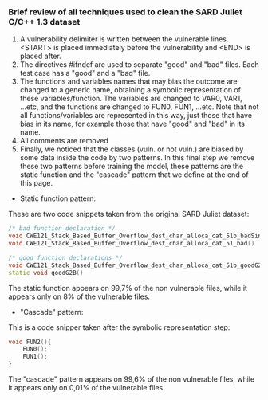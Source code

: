 ### Brief review of all techniques used to clean the SARD Juliet C/C++ 1.3 dataset

1. A vulnerability delimiter is written between the vulnerable lines. \<START\> is placed immediately before the vulnerability and \<END\> is placed after.
2. The directives #ifndef are used to separate "good" and "bad" files. Each test case has a "good" and a "bad" file.
3. The functions and variables names that may bias the outcome are changed to a generic name, obtaining a symbolic representation of these variables/function. The variables are changed to VAR0, VAR1, ...etc, and the functions are changed to FUN0, FUN1, ...etc. Note that not all functions/variables are represented in this way, just those that have bias in its name, for example those that have "good" and "bad" in its name.
4. All comments are removed
5. Finally, we noticed that the classes (vuln. or not vuln.) are biased by some data inside the code by two patterns. In this final step we remove these two patterns before training the model, these patterns are the static function and the "cascade" pattern that we define at the end of this page.

- Static function pattern:

These are two code snippets taken from the original SARD Juliet dataset:

```CPP
/* bad function declaration */
void CWE121_Stack_Based_Buffer_Overflow_dest_char_alloca_cat_51b_badSink (char * data);
void CWE121_Stack_Based_Buffer_Overflow_dest_char_alloca_cat_51_bad()
```

```CPP
/* good function declarations */
void CWE121_Stack_Based_Buffer_Overflow_dest_char_alloca_cat_51b_goodG2BSink (char * data);
static void goodG2B()
```

The static function appears on 99,7% of the non vulnerable files, while it appears only on 8% of the vulnerable files.

- "Cascade" pattern:

This is a code snipper taken after the symbolic representation step:

```CPP
void FUN2(){
    FUN0();
    FUN1();
}
```

The "cascade" pattern appears on 99,6% of the non vulnerable files, while it appears only on 0,01% of the vulnerable files